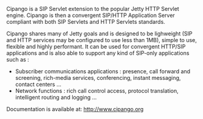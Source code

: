 Cipango is a SIP Servlet extension to the popular Jetty HTTP Servlet engine. Cipango is then a convergent SIP/HTTP Application Server compliant with both SIP Servlets and HTTP Servlets standards.

Cipango shares many of Jetty goals and is designed to be lighweight (SIP and HTTP services may be configured to use less than 1MB), simple to use, flexible and highly performant. It can be used for convergent HTTP/SIP applications and is also able to support any kind of SIP-only applications such as :

  * Subscriber communications applications : presence, call forward and screening, rich-media services, conferencing, instant messaging, contact centers ...
  * Network functions : rich call control access, protocol translation, intelligent routing and logging ...

Documentation is available at: http://www.cipango.org